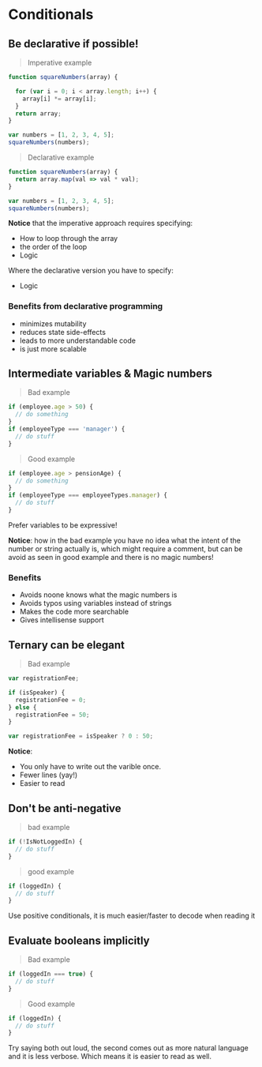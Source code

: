 # Conditionals

## Be declarative if possible!

> Imperative example

```javascript
function squareNumbers(array) {

  for (var i = 0; i < array.length; i++) {
    array[i] *= array[i];
  }
  return array;
}

var numbers = [1, 2, 3, 4, 5];
squareNumbers(numbers);
```

> Declarative example

```javascript
function squareNumbers(array) {
  return array.map(val => val * val);
}

var numbers = [1, 2, 3, 4, 5];
squareNumbers(numbers);
```

**Notice** that the imperative approach requires specifying:

* How to loop through the array
* the order of the loop
* Logic

Where the declarative version you have to specify:

* Logic

### Benefits from declarative programming
* minimizes mutability
* reduces state side-effects
* leads to more understandable code
* is just more scalable

## Intermediate variables & Magic numbers

> Bad example

```javascript 
if (employee.age > 50) {
  // do something
}
if (employeeType === 'manager') {
  // do stuff
}
```

> Good example

```javascript
if (employee.age > pensionAge) {
  // do something
}
if (employeeType === employeeTypes.manager) {
  // do stuff
}
```

Prefer variables to be expressive!

**Notice**:
how in the bad example you have no idea what the intent of the number or string actually is, which might require a comment, but can be avoid as seen in good example and there is no magic numbers!

### Benefits
* Avoids noone knows what the magic numbers is
* Avoids typos using variables instead of strings
* Makes the code more searchable
* Gives intellisense support

## Ternary can be elegant

> Bad example 

```javascript
var registrationFee;

if (isSpeaker) {
  registrationFee = 0;
} else {
  registrationFee = 50;
}
```

```javascript
var registrationFee = isSpeaker ? 0 : 50;
```

**Notice**:

* You only have to write out the varible once.
* Fewer lines (yay!)
* Easier to read

## Don't be anti-negative

> bad example

```javascript
if (!IsNotLoggedIn) {
  // do stuff
}
``` 
> good example

```javascript
if (loggedIn) {
  // do stuff
}
``` 

Use positive conditionals, it is much easier/faster to decode when reading it

## Evaluate booleans implicitly

> Bad example

```javascript
if (loggedIn === true) {
  // do stuff
}
```

> Good example

```javascript
if (loggedIn) {
  // do stuff
}
```

Try saying both out loud, the second comes out as more natural language and it is less verbose. Which means it is easier to read as well.
